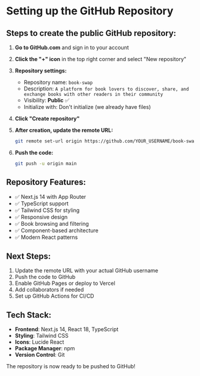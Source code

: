 # Setting up the GitHub Repository

## Steps to create the public GitHub repository:

1. **Go to GitHub.com** and sign in to your account

2. **Click the "+" icon** in the top right corner and select "New repository"

3. **Repository settings:**
   - Repository name: `book-swap`
   - Description: `A platform for book lovers to discover, share, and exchange books with other readers in their community`
   - Visibility: **Public** ✅
   - Initialize with: Don't initialize (we already have files)

4. **Click "Create repository"**

5. **After creation, update the remote URL:**
   ```bash
   git remote set-url origin https://github.com/YOUR_USERNAME/book-swap.git
   ```

6. **Push the code:**
   ```bash
   git push -u origin main
   ```

## Repository Features:
- ✅ Next.js 14 with App Router
- ✅ TypeScript support
- ✅ Tailwind CSS for styling
- ✅ Responsive design
- ✅ Book browsing and filtering
- ✅ Component-based architecture
- ✅ Modern React patterns

## Next Steps:
1. Update the remote URL with your actual GitHub username
2. Push the code to GitHub
3. Enable GitHub Pages or deploy to Vercel
4. Add collaborators if needed
5. Set up GitHub Actions for CI/CD

## Tech Stack:
- **Frontend**: Next.js 14, React 18, TypeScript
- **Styling**: Tailwind CSS
- **Icons**: Lucide React
- **Package Manager**: npm
- **Version Control**: Git

The repository is now ready to be pushed to GitHub!
